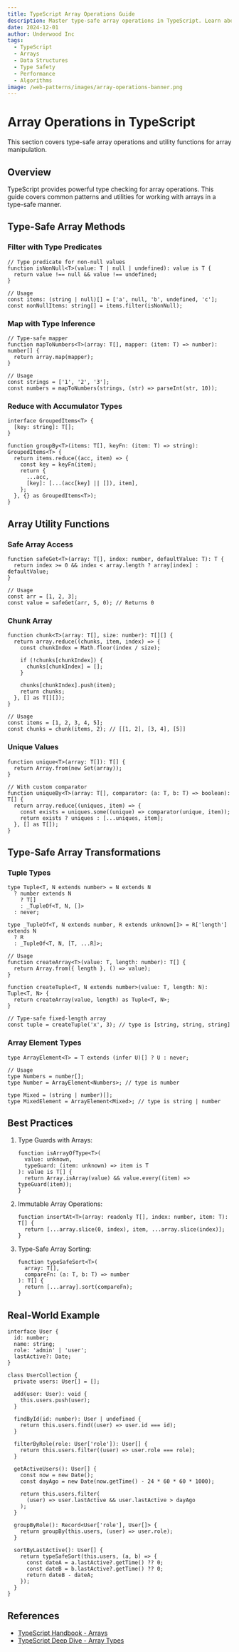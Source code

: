 ```yaml
---
title: TypeScript Array Operations Guide
description: Master type-safe array operations in TypeScript. Learn about array manipulation, transformation patterns, and advanced array type utilities.
date: 2024-12-01
author: Underwood Inc
tags:
  - TypeScript
  - Arrays
  - Data Structures
  - Type Safety
  - Performance
  - Algorithms
image: /web-patterns/images/array-operations-banner.png
---
```


# Array Operations in TypeScript

This section covers type-safe array operations and utility functions for array manipulation.

## Overview

TypeScript provides powerful type checking for array operations. This guide covers common patterns and utilities for working with arrays in a type-safe manner.

## Type-Safe Array Methods

### Filter with Type Predicates

```typescript:preview
// Type predicate for non-null values
function isNonNull<T>(value: T | null | undefined): value is T {
  return value !== null && value !== undefined;
}

// Usage
const items: (string | null)[] = ['a', null, 'b', undefined, 'c'];
const nonNullItems: string[] = items.filter(isNonNull);
```

### Map with Type Inference

```typescript:preview
// Type-safe mapper
function mapToNumbers<T>(array: T[], mapper: (item: T) => number): number[] {
  return array.map(mapper);
}

// Usage
const strings = ['1', '2', '3'];
const numbers = mapToNumbers(strings, (str) => parseInt(str, 10));
```

### Reduce with Accumulator Types

```typescript:preview
interface GroupedItems<T> {
  [key: string]: T[];
}

function groupBy<T>(items: T[], keyFn: (item: T) => string): GroupedItems<T> {
  return items.reduce((acc, item) => {
    const key = keyFn(item);
    return {
      ...acc,
      [key]: [...(acc[key] || []), item],
    };
  }, {} as GroupedItems<T>);
}
```

## Array Utility Functions

### Safe Array Access

```typescript:preview
function safeGet<T>(array: T[], index: number, defaultValue: T): T {
  return index >= 0 && index < array.length ? array[index] : defaultValue;
}

// Usage
const arr = [1, 2, 3];
const value = safeGet(arr, 5, 0); // Returns 0
```

### Chunk Array

```typescript:preview
function chunk<T>(array: T[], size: number): T[][] {
  return array.reduce((chunks, item, index) => {
    const chunkIndex = Math.floor(index / size);

    if (!chunks[chunkIndex]) {
      chunks[chunkIndex] = [];
    }

    chunks[chunkIndex].push(item);
    return chunks;
  }, [] as T[][]);
}

// Usage
const items = [1, 2, 3, 4, 5];
const chunks = chunk(items, 2); // [[1, 2], [3, 4], [5]]
```

### Unique Values

```typescript:preview
function unique<T>(array: T[]): T[] {
  return Array.from(new Set(array));
}

// With custom comparator
function uniqueBy<T>(array: T[], comparator: (a: T, b: T) => boolean): T[] {
  return array.reduce((uniques, item) => {
    const exists = uniques.some((unique) => comparator(unique, item));
    return exists ? uniques : [...uniques, item];
  }, [] as T[]);
}
```

## Type-Safe Array Transformations

### Tuple Types

```typescript:preview
type Tuple<T, N extends number> = N extends N
  ? number extends N
    ? T[]
    : _TupleOf<T, N, []>
  : never;

type _TupleOf<T, N extends number, R extends unknown[]> = R['length'] extends N
  ? R
  : _TupleOf<T, N, [T, ...R]>;

// Usage
function createArray<T>(value: T, length: number): T[] {
  return Array.from({ length }, () => value);
}

function createTuple<T, N extends number>(value: T, length: N): Tuple<T, N> {
  return createArray(value, length) as Tuple<T, N>;
}

// Type-safe fixed-length array
const tuple = createTuple('x', 3); // type is [string, string, string]
```

### Array Element Types

```typescript:preview
type ArrayElement<T> = T extends (infer U)[] ? U : never;

// Usage
type Numbers = number[];
type Number = ArrayElement<Numbers>; // type is number

type Mixed = (string | number)[];
type MixedElement = ArrayElement<Mixed>; // type is string | number
```

## Best Practices

1. Type Guards with Arrays:

   ```typescript:preview
   function isArrayOfType<T>(
     value: unknown,
     typeGuard: (item: unknown) => item is T
   ): value is T[] {
     return Array.isArray(value) && value.every((item) => typeGuard(item));
   }
   ```

2. Immutable Array Operations:

   ```typescript:preview
   function insertAt<T>(array: readonly T[], index: number, item: T): T[] {
     return [...array.slice(0, index), item, ...array.slice(index)];
   }
   ```

3. Type-Safe Array Sorting:

   ```typescript:preview
   function typeSafeSort<T>(
     array: T[],
     compareFn: (a: T, b: T) => number
   ): T[] {
     return [...array].sort(compareFn);
   }
   ```

## Real-World Example

```typescript:preview
interface User {
  id: number;
  name: string;
  role: 'admin' | 'user';
  lastActive?: Date;
}

class UserCollection {
  private users: User[] = [];

  add(user: User): void {
    this.users.push(user);
  }

  findById(id: number): User | undefined {
    return this.users.find((user) => user.id === id);
  }

  filterByRole(role: User['role']): User[] {
    return this.users.filter((user) => user.role === role);
  }

  getActiveUsers(): User[] {
    const now = new Date();
    const dayAgo = new Date(now.getTime() - 24 * 60 * 60 * 1000);

    return this.users.filter(
      (user) => user.lastActive && user.lastActive > dayAgo
    );
  }

  groupByRole(): Record<User['role'], User[]> {
    return groupBy(this.users, (user) => user.role);
  }

  sortByLastActive(): User[] {
    return typeSafeSort(this.users, (a, b) => {
      const dateA = a.lastActive?.getTime() ?? 0;
      const dateB = b.lastActive?.getTime() ?? 0;
      return dateB - dateA;
    });
  }
}
```

## References

- [TypeScript Handbook - Arrays](https://www.typescriptlang.org/docs/handbook/2/everyday-types.html#arrays)
- [TypeScript Deep Dive - Array Types](https://basarat.gitbook.io/typescript/type-system/type-assertion#array-type-assertion)
